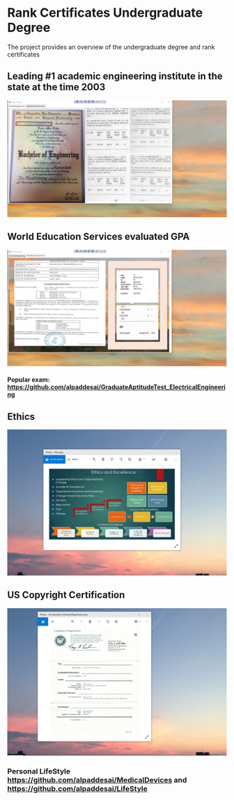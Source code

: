 # Rank Certificates Undergraduate Degree

The project provides an overview of the undergraduate degree and rank certificates

## Leading #1 academic engineering institute in the state at the time 2003
![image](BachelorEngineering.jpg)

## World Education Services evaluated GPA
![image](WorldEducationServices.jpg)

#### Popular exam: https://github.com/alpaddesai/GraduateAptitudeTest_ElectricalEngineering

## Ethics
![image](EthicsandExcellence.png)

## US Copyright Certification
![image](USCopyrightCertificate.png)

### Personal LifeStyle https://github.com/alpaddesai/MedicalDevices and https://github.com/alpaddesai/LifeStyle
